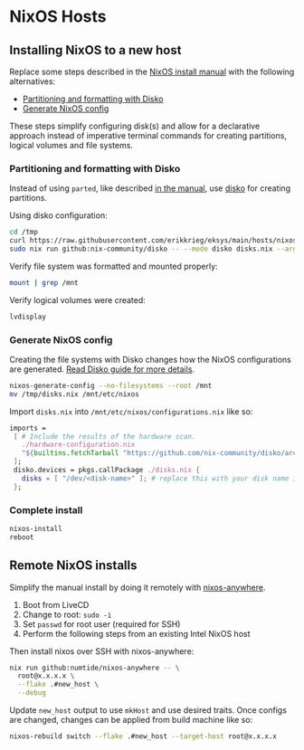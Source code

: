 # NixOS Hosts

## Installing NixOS to a new host

Replace some steps described in the [NixOS install manual](https://nixos.org/manual/nixos/stable/index.html#sec-installation-manual) with the following alternatives:

- [Partitioning and formatting with Disko](#partitioning-and-formatting-with-disko)
- [Generate NixOS config](#generate-nixos-config)

These steps simplify configuring disk(s) and allow for a declarative approach instead of imperative terminal commands for creating partitions, logical volumes and file systems.

### Partitioning and formatting with Disko

Instead of using `parted`, like described [in the manual](https://nixos.org/manual/nixos/stable/index.html#sec-installation-manual-partitioning), use [disko](https://github.com/nix-community/disko) for creating partitions.

Using disko configuration:

```sh
cd /tmp
curl https://raw.githubusercontent.com/erikkrieg/eksys/main/hosts/nixos/disks.nix -o disks.nix
sudo nix run github:nix-community/disko -- --mode disko disks.nix --arg disks '[ "/dev/sda" ]'
```

Verify file system was formatted and mounted properly:

```sh
mount | grep /mnt
```

Verify logical volumes were created:

```sh
lvdisplay
```

### Generate NixOS config

Creating the file systems with Disko changes how the NixOS configurations are generated. [Read Disko guide for more details](https://github.com/nix-community/disko/blob/master/docs/quickstart.md#step-6-complete-the--nixos-installation).

```sh
nixos-generate-config --no-filesystems --root /mnt
mv /tmp/disks.nix /mnt/etc/nixos
```

Import `disks.nix` into `/mnt/etc/nixos/configurations.nix` like so:

```nix
imports =
 [ # Include the results of the hardware scan.
   ./hardware-configuration.nix
   "${builtins.fetchTarball "https://github.com/nix-community/disko/archive/master.tar.gz"}/module.nix"
 ];
 disko.devices = pkgs.callPackage ./disks.nix {
   disks = [ "/dev/<disk-name>" ]; # replace this with your disk name i.e. /dev/nvme0n1
 };
```

### Complete install

```sh
nixos-install
reboot
```

## Remote NixOS installs

Simplify the manual install by doing it remotely with [nixos-anywhere](https://github.com/numtide/nixos-anywhere).

1. Boot from LiveCD
2. Change to root: `sudo -i`
3. Set `passwd` for root user (required for SSH)
4. Perform the following steps from an existing Intel NixOS host

Then install nixos over SSH with nixos-anywhere:

```sh
nix run github:numtide/nixos-anywhere -- \
  root@x.x.x.x \
  --flake .#new_host \
  --debug
```

Update `new_host` output to use `mkHost` and use desired traits. Once configs are changed, changes can be applied from build machine like so:

```sh
nixos-rebuild switch --flake .#new_host --target-host root@x.x.x.x
```

